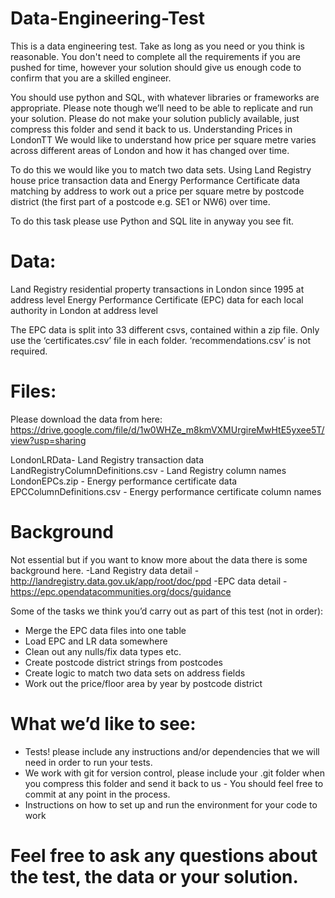 # Data-Engineering-Test

This is a data engineering test.  Take as long as you need or you think is reasonable. You don't need to complete all the requirements if you are pushed for time, however your solution should give us enough code to confirm that you are a skilled engineer.

You should use python and SQL, with whatever libraries or frameworks are appropriate.  Please note though we’ll need to be able to replicate and run your solution.
Please do not make your solution publicly available, just compress this folder and send it back to us.
Understanding Prices in LondonTT
We would like to understand how price per square metre varies across different areas of London and how it has changed over time.

To do this we would like you to match two data sets.  Using Land Registry house price transaction data and Energy Performance Certificate data matching by address to work out a price per square metre by postcode district (the first part of a postcode e.g. SE1 or NW6) over time.

To do this task please use Python and SQL lite in anyway you see fit.

# Data:
Land Registry residential property transactions in London since 1995 at address level
Energy Performance Certificate (EPC) data for each local authority in London at address level

The EPC data is split into 33 different csvs, contained within a zip file.  Only use the ‘certificates.csv’ file in each folder.  ‘recommendations.csv’ is not required.

# Files:
Please download the data from here:  https://drive.google.com/file/d/1w0WHZe_m8kmVXMUrgireMwHtE5yxee5T/view?usp=sharing

LondonLRData- Land Registry transaction data
LandRegistryColumnDefinitions.csv - Land Registry column names
LondonEPCs.zip - Energy performance certificate data
EPCColumnDefinitions.csv - Energy performance certificate column names

# Background
Not essential but if you want to know more about the data there is some background here.
-Land Registry data detail - http://landregistry.data.gov.uk/app/root/doc/ppd
-EPC data detail - https://epc.opendatacommunities.org/docs/guidance

Some of the tasks we think you’d carry out as part of this test (not in order):

- Merge the EPC data files into one table
- Load EPC and LR data somewhere
- Clean out any nulls/fix data types etc.
- Create postcode district strings from postcodes
- Create logic to match two data sets on address fields
- Work out the price/floor area by year by postcode district


# What we’d like to see:
- Tests! please include any instructions and/or dependencies that we will need in order to run your tests.
- We work with git for version control, please include your .git folder when you compress this folder and send it back to us - You should feel free to commit at any point in the process.
- Instructions on how to set up and run the environment for your code to work


# Feel free to ask any questions about the test, the data or your solution.


